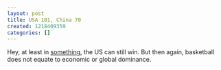 ```yaml
---
layout: post
title: USA 101, China 70
created: 1218409359
categories: []
---
```

Hey, at least in <a href="http://sports.yahoo.com/olympics/beijing/basketball/news;_ylt=AoRqJTHw6ez3ytHIyUNU6KyVTZd4?slug=ap-bko-us-china&prov=ap&type=lgns_lie/post/BDL-Live-Blog-USA-vs-China?urn=nba,99693">something</a>, the US can still win.  But then again, basketball does not equate to economic or global dominance.
